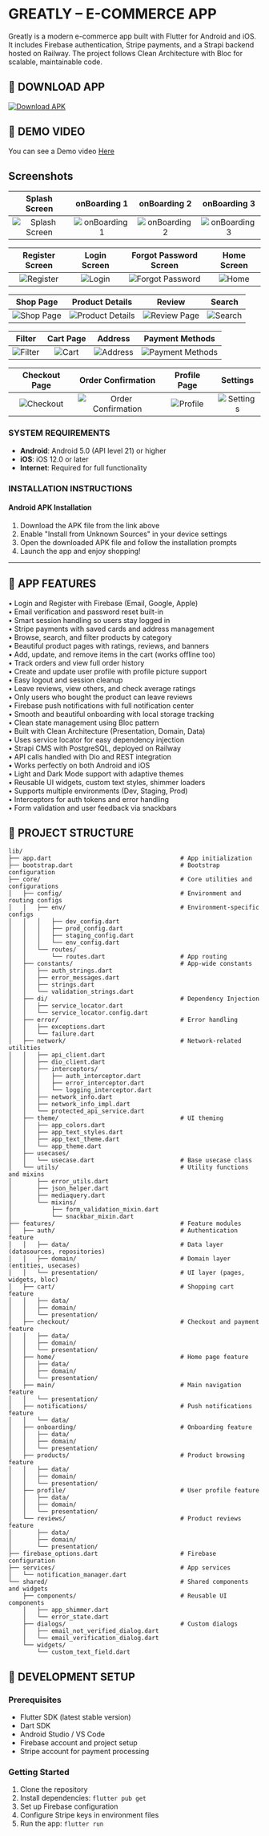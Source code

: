 # GREATLY – E-COMMERCE APP

Greatly is a modern e-commerce app built with Flutter for Android and iOS. It includes Firebase authentication, Stripe payments, and a Strapi backend hosted on Railway. The project follows Clean Architecture with Bloc for scalable, maintainable code.

## 📱 DOWNLOAD APP
<a href="https://github.com/DevGR8T/Greatly-App-With-Clean-Architecture/releases/latest/download/greatly_app.apk">
<img src="https://img.shields.io/badge/Download-APK-3DDC84?style=for-the-badge&logo=download&logoColor=white" alt="Download APK"/>
</a>

## 📱 DEMO VIDEO
You can see a Demo video [Here](https://youtube.com/shorts/iP59xr_yL-s?feature=share)

## Screenshots

| Splash Screen | onBoarding 1 | onBoarding 2 | onBoarding 3 |
|:-:|:-:|:-:|:-:|
| ![Splash Screen](screenshots/splash_screen.png) | ![onBoarding 1](screenshots/onboarding_1.png) | ![onBoarding 2](screenshots/onboarding_2.png) | ![onBoarding 3](screenshots/onboarding_3.png) |

| Register Screen | Login Screen | Forgot Password Screen | Home Screen |
|:-:|:-:|:-:|:-:|
| ![Register](screenshots/register.png) | ![Login](screenshots/login.png) | ![Forgot Password](screenshots/forgot_password.png) | ![Home](screenshots/home.png) |

| Shop Page | Product Details | Review | Search |
|:-:|:-:|:-:|:-:|
| ![Shop Page](screenshots/shop_page.png) | ![Product Details](screenshots/product_details.png) |![Review Page](screenshots/review_page.png) | ![Search](screenshots/search.png) | 

| Filter | Cart Page | Address | Payment Methods |
|:-:|:-:|:-:|:-:|
| ![Filter](screenshots/filter.png) | ![Cart](screenshots/cart.png) | ![Address](screenshots/address.png) | ![Payment Methods](screenshots/payment_methods.png) | 

| Checkout Page | Order Confirmation | Profile Page | Settings |
|:-:|:-:|:-:|:-:|
|![Checkout](screenshots/checkout.png)| ![Order Confirmation](screenshots/order_confirmation.png) | ![Profile](screenshots/profile.png) | ![Settings](screenshots/settings.png) |




### SYSTEM REQUIREMENTS
- **Android**: Android 5.0 (API level 21) or higher
- **iOS**: iOS 12.0 or later
- **Internet**: Required for full functionality

### INSTALLATION INSTRUCTIONS

#### Android APK Installation
1. Download the APK file from the link above
2. Enable "Install from Unknown Sources" in your device settings
3. Open the downloaded APK file and follow the installation prompts
4. Launch the app and enjoy shopping!


---

## 🚀 APP FEATURES

• Login and Register with Firebase (Email, Google, Apple)  
• Email verification and password reset built-in  
• Smart session handling so users stay logged in  
• Stripe payments with saved cards and address management  
• Browse, search, and filter products by category  
• Beautiful product pages with ratings, reviews, and banners  
• Add, update, and remove items in the cart (works offline too)  
• Track orders and view full order history  
• Create and update user profile with profile picture support  
• Easy logout and session cleanup  
• Leave reviews, view others, and check average ratings  
• Only users who bought the product can leave reviews  
• Firebase push notifications with full notification center  
• Smooth and beautiful onboarding with local storage tracking  
• Clean state management using Bloc pattern  
• Built with Clean Architecture (Presentation, Domain, Data)  
• Uses service locator for easy dependency injection  
• Strapi CMS with PostgreSQL, deployed on Railway  
• API calls handled with Dio and REST integration  
• Works perfectly on both Android and iOS  
• Light and Dark Mode support with adaptive themes  
• Reusable UI widgets, custom text styles, shimmer loaders  
• Supports multiple environments (Dev, Staging, Prod)  
• Interceptors for auth tokens and error handling  
• Form validation and user feedback via snackbars  


## 📂 PROJECT STRUCTURE

```
lib/
├── app.dart                                    # App initialization
├── bootstrap.dart                              # Bootstrap configuration
├── core/                                       # Core utilities and configurations
│   ├── config/                                 # Environment and routing configs
│   │   ├── env/                                # Environment-specific configs
│   │   │   ├── dev_config.dart
│   │   │   ├── prod_config.dart
│   │   │   ├── staging_config.dart
│   │   │   └── env_config.dart
│   │   └── routes/
│   │       └── routes.dart                     # App routing
│   ├── constants/                              # App-wide constants
│   │   ├── auth_strings.dart
│   │   ├── error_messages.dart
│   │   ├── strings.dart
│   │   └── validation_strings.dart
│   ├── di/                                     # Dependency Injection
│   │   ├── service_locator.dart
│   │   └── service_locator.config.dart
│   ├── error/                                  # Error handling
│   │   ├── exceptions.dart
│   │   └── failure.dart
│   ├── network/                                # Network-related utilities
│   │   ├── api_client.dart
│   │   ├── dio_client.dart
│   │   ├── interceptors/
│   │   │   ├── auth_interceptor.dart
│   │   │   ├── error_interceptor.dart
│   │   │   └── logging_interceptor.dart
│   │   ├── network_info.dart
│   │   ├── network_info_impl.dart
│   │   └── protected_api_service.dart
│   ├── theme/                                  # UI theming
│   │   ├── app_colors.dart
│   │   ├── app_text_styles.dart
│   │   ├── app_text_theme.dart
│   │   └── app_theme.dart
│   ├── usecases/
│   │   └── usecase.dart                        # Base usecase class
│   └── utils/                                  # Utility functions and mixins
│       ├── error_utils.dart
│       ├── json_helper.dart
│       ├── mediaquery.dart
│       └── mixins/
│           ├── form_validation_mixin.dart
│           └── snackbar_mixin.dart
├── features/                                   # Feature modules
│   ├── auth/                                   # Authentication feature
│   │   ├── data/                               # Data layer (datasources, repositories)
│   │   ├── domain/                             # Domain layer (entities, usecases)
│   │   └── presentation/                       # UI layer (pages, widgets, bloc)
│   ├── cart/                                   # Shopping cart feature
│   │   ├── data/
│   │   ├── domain/
│   │   └── presentation/
│   ├── checkout/                               # Checkout and payment feature
│   │   ├── data/
│   │   ├── domain/
│   │   └── presentation/
│   ├── home/                                   # Home page feature
│   │   ├── data/
│   │   ├── domain/
│   │   └── presentation/
│   ├── main/                                   # Main navigation feature
│   │   └── presentation/
│   ├── notifications/                          # Push notifications feature
│   │   └── data/
│   ├── onboarding/                             # Onboarding feature
│   │   ├── data/
│   │   ├── domain/
│   │   └── presentation/
│   ├── products/                               # Product browsing feature
│   │   ├── data/
│   │   ├── domain/
│   │   └── presentation/
│   ├── profile/                                # User profile feature
│   │   ├── data/
│   │   ├── domain/
│   │   └── presentation/
│   └── reviews/                                # Product reviews feature
│       ├── data/
│       ├── domain/
│       └── presentation/
├── firebase_options.dart                       # Firebase configuration
├── services/                                   # App services
│   └── notification_manager.dart
└── shared/                                     # Shared components and widgets
    ├── components/                             # Reusable UI components
    │   ├── app_shimmer.dart
    │   └── error_state.dart
    ├── dialogs/                                # Custom dialogs
    │   ├── email_not_verified_dialog.dart
    │   └── email_verification_dialog.dart
    └── widgets/
        └── custom_text_field.dart
```

## 🔧 DEVELOPMENT SETUP

### Prerequisites
- Flutter SDK (latest stable version)
- Dart SDK
- Android Studio / VS Code
- Firebase account and project setup
- Stripe account for payment processing

### Getting Started
1. Clone the repository
2. Install dependencies: `flutter pub get`
3. Set up Firebase configuration
4. Configure Stripe keys in environment files
5. Run the app: `flutter run`

